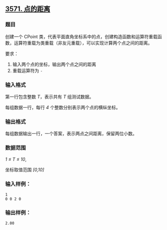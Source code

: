 ## [3571. 点的距离](https://www.acwing.com/problem/content/3574/)

### 题目

创建一个 CPoint 类，代表平面直角坐标系中的点，创建构造函数和运算符重载函数，运算符重载为类重载（非友元重载），可以实现计算两个点之间的距离。

要求：

1. 输入两个点的坐标，输出两个点之间的距离
2. 重载运算符为 `-`

### 输入格式

第一行包含整数 *T*，表示共有 *T* 组测试数据。

每组数据一行，每行 *4* 个整数分别表示两个点的横纵坐标。

### 输出格式

每组数据输出一行，一个答案，表示两点之间距离，保留两位小数。

### 数据范围

*1 ≤ T ≤ 10*,

坐标取值范围 *[0,10]*

### 输入样例：

```
1
0 0 2 0
```

### 输出样例：

```
2.00
```
